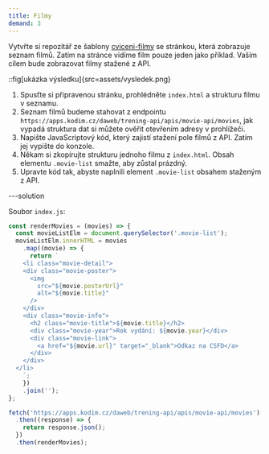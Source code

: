 ```yaml
---
title: Filmy
demand: 3
---
```


Vytvřte si repozitář ze šablony [cviceni-filmy](https://github.com/Czechitas-podklady-WEB/cviceni-filmy) se stránkou, která zobrazuje seznam filmů. Zatím na stránce vidíme film pouze jeden jako příklad. Vaším cílem bude zobrazovat filmy stažené z API.

::fig[ukázka výsledku]{src=assets/vysledek.png}

1. Spusťte si připravenou stránku, prohlédněte `index.html` a strukturu filmu v seznamu.
1. Seznam filmů budeme stahovat z endpointu `https://apps.kodim.cz/daweb/trening-api/apis/movie-api/movies`, jak vypadá struktura dat si můžete ověřit otevřením adresy v prohlížeči.
1. Napište JavaScriptový kód, který zajistí stažení pole filmů z API. Zatím jej vypište do konzole.
1. Někam si zkopírujte strukturu jednoho filmu z `index.html`. Obsah elementu `.movie-list` smažte, aby zůstal prázdný.
1. Upravte kód tak, abyste naplnili element `.movie-list` obsahem staženým z API.

---solution

Soubor `index.js`:

```js
const renderMovies = (movies) => {
  const movieListElm = document.querySelector('.movie-list');
  movieListElm.innerHTML = movies
    .map((movie) => {
      return `
    <li class="movie-detail">
    <div class="movie-poster">
      <img
        src="${movie.posterUrl}"
        alt="${movie.title}"
      />
    </div>
    <div class="movie-info">
      <h2 class="movie-title">${movie.title}</h2>
      <div class="movie-year">Rok vydání: ${movie.year}</div>
      <div class="movie-link">
        <a href="${movie.url}" target="_blank">Odkaz na CSFD</a>
      </div>
    </div>
  </li>
    `;
    })
    .join('');
};

fetch('https://apps.kodim.cz/daweb/trening-api/apis/movie-api/movies')
  .then((response) => {
    return response.json();
  })
  .then(renderMovies);
```
